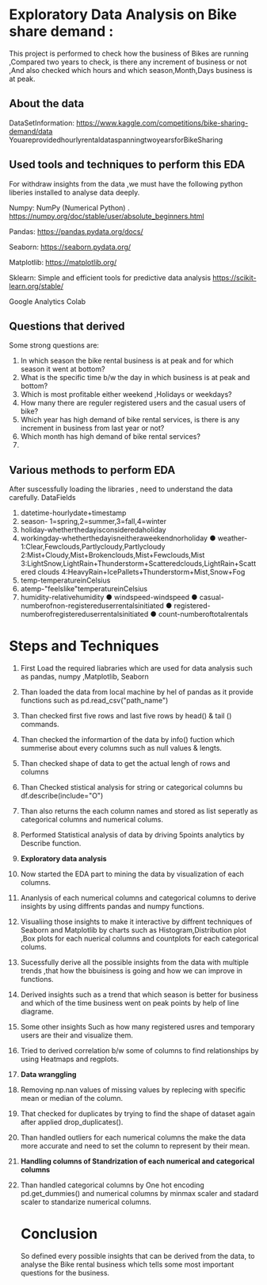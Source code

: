 
# Exploratory Data Analysis on Bike share demand :
This project is performed to check how the business of Bikes are running ,Compared two years to check, is there any increment of business or not ,And also checked which hours and which season,Month,Days business is at peak.




## About the data
DataSetInformation: https://www.kaggle.com/competitions/bike-sharing-demand/data
YouareprovidedhourlyrentaldataspanningtwoyearsforBikeSharing
## Used tools and techniques to perform this EDA
For withdraw insights from the data ,we must have the following python liberies installed to analyse data deeply.

Numpy: NumPy (Numerical Python) . https://numpy.org/doc/stable/user/absolute_beginners.html

Pandas:  https://pandas.pydata.org/docs/

Seaborn: https://seaborn.pydata.org/

Matplotlib:  https://matplotlib.org/

Sklearn: Simple and efficient tools for predictive data analysis https://scikit-learn.org/stable/

Google Analytics Colab

## Questions that derived
Some strong questions are:
1. In which season the bike rental business is at peak and for which season it went at bottom?
2. What is the specific time b/w the day in which business is at peak and bottom?
3. Which is most profitable either weekend ,Holidays or weekdays?
4. How many there are reguler registered users and the casual users of bike?
5. Which year has high demand of bike rental services, is there is any increment in business from last year or not?
6. Which month has high demand of bike rental services?
7. 
## Various methods to perform EDA
After suscessfully loading the libraries , need to understand the data carefully.
DataFields
1. datetime-hourlydate+timestamp 
2. season- 1=spring,2=summer,3=fall,4=winter  
3. holiday-whetherthedayisconsideredaholiday 
4. workingday-whetherthedayisneitheraweekendnorholiday ● weather-1:Clear,Fewclouds,Partlycloudy,Partlycloudy 2:Mist+Cloudy,Mist+Brokenclouds,Mist+Fewclouds,Mist 3:LightSnow,LightRain+Thunderstorm+Scatteredclouds,LightRain+Scattered clouds 4:HeavyRain+IcePallets+Thunderstorm+Mist,Snow+Fog 
5. temp-temperatureinCelsius 
6. atemp-"feelslike"temperatureinCelsius 
7. humidity-relativehumidity ● windspeed-windspeed ● casual-numberofnon-registereduserrentalsinitiated ● registered-numberofregistereduserrentalsinitiated ● count-numberoftotalrentals

 # Steps and Techniques
1. First Load the required liabraries which are used for data analysis such as pandas, numpy ,Matplotlib, Seaborn
2. Than loaded the data from local machine by hel of pandas as it provide functions such as pd.read_csv("path_name")
3. Than checked first five rows and last five rows by head() & tail () commands.
4. Than checked the informartion of the data by info() fuction which summerise about every columns such as null values & lengts.
5. Than checked shape of data to get the actual lengh of  rows and columns
6. Than Checked stistical analysis for string or categorical columns bu df.describe(include="O")
7. Than also returns the each column names and stored as list seperatly as categorical columns and numerical colums. 
8. Performed Statistical analysis of data by driving 5points analytics by Describe function.
9. **Exploratory data analysis**
1. Now started the EDA part to mining the data by visualization of each columns.
2. Ananlysis of each numerical columns and categorical columns to derive insights by using diffrents pandas and numpy functions.
3. Visualiing those insights to make it interactive by diffrent techniques of Seaborn and Matplotlib by charts such as Histogram,Distribution plot ,Box plots for each nuerical columns and countplots for each categorical colums.
4. Sucessfully derive all the possible insights from the data with multiple trends ,that how the bbuisiness is going and how we can improve in functions.
5. Derived insights such as a trend that which season is better for business and which of the time business went on peak points by help of line diagrame.
6. Some other insights Such as how many registered usres and temporary users are their and visualize them.
7. Tried to derived correlation b/w some of columns to find relationships by using Heatmaps and regplots.
8.  **Data wranggling**
1.  Removing np.nan values of missing values by replecing with specific mean or median of the column.
2. That checked for duplicates by trying to find the shape of dataset again after applied drop_duplicates().
3. Than handled outliers for each numerical columns the make the data more accurate and need to set the column to represent by their mean.
4.  **Handling columns of Standrization of each numerical and categorical columns**
1. Than handled categorical columns by One hot encoding pd.get_dummies() and numerical columns by minmax scaler and stadard scaler to standarize numerical columns.

    # Conclusion
   So defined every possible insights that can be derived from the data, to analyse the Bike rental business which tells some most important questions for the business.
